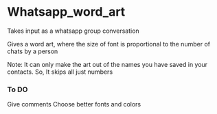 # Whatsapp_word_art
Takes input as a whatsapp group conversation

Gives a word art, where the size of font is proportional to the number of chats by a person

Note: It can only make the art out of the names you have saved in your contacts. So, It skips all just numbers
### To DO
Give comments
Choose better fonts and colors
